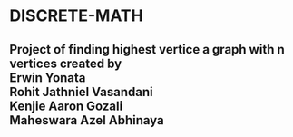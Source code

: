 # DISCRETE-MATH
Project of finding highest vertice a graph with n vertices created by <br>
Erwin Yonata <br>
Rohit Jathniel Vasandani <br>
Kenjie Aaron Gozali <br>
Maheswara Azel Abhinaya <br>
---
